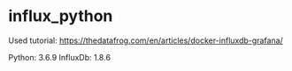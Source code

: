 # influx_python

Used tutorial: https://thedatafrog.com/en/articles/docker-influxdb-grafana/

Python: 3.6.9
InfluxDb: 1.8.6
